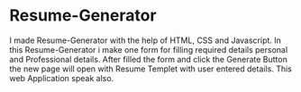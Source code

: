 # Resume-Generator
I made Resume-Generator with the help of HTML, CSS and Javascript. In this Resume-Generator i make one form for filling required details personal and Professional details. After filled the form and click the Generate Button the new page will open with Resume Templet with user entered details. This web Application speak also.
